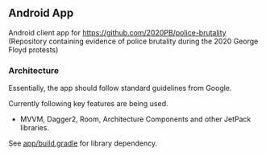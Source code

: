 ## Android App 

Android client app for https://github.com/2020PB/police-brutality (Repository containing evidence of police brutality during the 2020 George Floyd protests)

### Architecture

Essentially, the app should follow standard guidelines from Google.

Currently following key features are being used.

* MVVM, Dagger2, Room, Architecture Components and other JetPack libraries.

See [app/build.gradle](https://github.com/amardeshbd/android-police-brutality-incidents/blob/develop/android-app/app/build.gradle) for library dependency.
